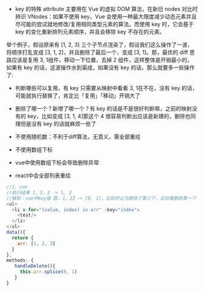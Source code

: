 - key 的特殊 attribute 主要用在 Vue 的虚拟 DOM 算法，在新旧 nodes 对比时辨识 VNodes：如果不使用 key，Vue 会使用一种最大限度减少动态元素并且尽可能的尝试就地修改/复用相同类型元素的算法。而使用 key 时，它会基于 key 的变化重新排列元素顺序，并且会移除 key 不存在的元素。

举个例子，假设原来有 [1, 2, 3] 三个子节点渲染了，假设我们这么操作了一波，将顺序打乱变成 [3, 1, 2]，并且删除了最后一个，变成 [3, 1]。那，最优的 diff 思路应该是复用 3, 1组件，移动一下位置，去掉 2 组件，这样整体是开销最小的，如果有 key 的话，这波操作水到渠成，如果没有 key 的话，那么就要多一些操作了:

- 判断哪些可以复用，有 key 只需要从映射中看看 3, 1在不在，没有 key 的话，可能就执行替换了，肯定比「复用」「移动」开销大了
- 删除了哪一个？新增了哪一个？有 key 的话是不是很好判断嘛，之前的映射没有的 key，比如变成 [3, 1, 4]那这个 4 很容易判断出应该是新建的，删除也同理但是没有 key 的话就麻烦一些了


- 不使用随机数：不利于diff算法，无意义，需全部重绘
- 不使用数组下标
- vue中使用数组下标会导致删除异常
- react中会全部列表重绘

```js
//1、vue
//执行结果 1，2，3 -> 1, 2
//解析：vue中key值【0，1，2】-> [0, 1]，比较时认为删除了第三个，实际需删除第一个
<ul>
  <li v-for="(value, index) in arr" :key="index">
    <test/>
  </li>
</ul>
data(){
  return {
    arr: [1, 2, 3]
  }
},
methods: {
   handleDelete(){
     this.arr.splice(0, 1)
   }
}
```